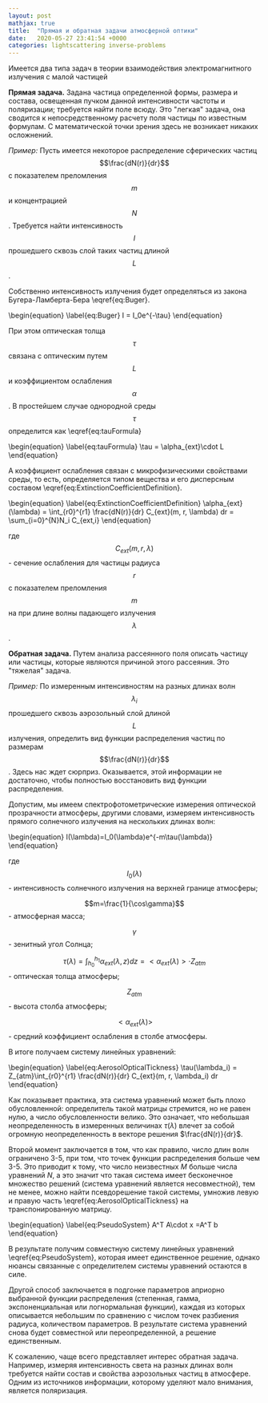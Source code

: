 ```yaml
---
layout: post
mathjax: true
title:  "Прямая и обратная задачи атмосферной оптики"
date:   2020-05-27 23:41:54 +0000
categories: lightscattering inverse-problems
---
```



Имеется два типа задач в теории взаимодействия электромагнитного излучения с малой частицей

__Прямая задача.__ Задана частица определенной формы, размера и состава, освещенная пучком данной интенсивности частоты и поляризации; требуется найти поле всюду. Это "легкая" задача, она сводится к непосредственному расчету поля частицы по известным формулам. С математической точки зрения здесь не возникает никаких осложнений.

_Пример:_ Пусть имеется некоторое распределение сферических частиц $$\frac{dN(r)}{dr}$$ с показателем преломления $$m$$ и концентрацией $$N$$. Требуется найти интенсивность $$I$$ прошедшего сквозь слой таких частиц длиной $$L$$.

Собственно интенсивность излучения будет определяться из закона Бугера-Ламберта-Бера \eqref{eq:Buger}.

\begin{equation}
\label{eq:Buger}
I = I_0e^{-\tau}
\end{equation}

При этом оптическая толща $$\tau$$ связана с оптическим путем $$L$$ и коэффициентом ослабления $$\alpha$$. В простейшем случае однородной среды $$\tau$$ определится как \eqref{eq:tauFormula} 

\begin{equation}
\label{eq:tauFormula}
\tau = \alpha_{ext}\cdot L
\end{equation}

А коэффициент ослабления связан с микрофизическими свойствами среды, то есть, определяется типом вещества и его дисперсным составом \eqref{eq:ExtinctionCoefficientDefinition}.

\begin{equation}
\label{eq:ExtinctionCoefficientDefinition}
\alpha_{ext}(\lambda) = \int_{r0}^{r1} \frac{dN(r)}{dr} C_{ext}(m, r, \lambda) dr = \sum_{i=0}^{N}N_i C_{ext,i} 
\end{equation}

где $$C_{ext}(m, r, \lambda)$$ - сечение ослабления для частицы радиуса $$r$$ с показателем преломления $$m$$ на при длине волны падающего излучения $$\lambda$$.

__Обратная задача.__ Путем анализа рассеянного поля описать частицу или частицы, которые являются причиной этого рассеяния. Это "тяжелая" задача. 

_Пример:_ По измеренным интенсивностям на разных длинах волн $$\lambda_i$$ прошедшего сквозь аэрозольный слой длиной $$L$$ излучения, определить вид функции распределения частиц по размерам $$\frac{dN(r)}{dr}$$. Здесь нас ждет сюрприз. Оказывается, этой информации не достаточно, чтобы полностью восстановить вид функции распределения.

Допустим, мы имеем спектрофотометрические измерения оптической прозрачности атмосферы, другими словами, измеряем интенсивность прямого солнечного излучения на нескольких длинах волн:

\begin{equation}
I(\lambda)=I_0(\lambda)e^{-m\tau(\lambda)}
\end{equation}

где $$I_0(\lambda)$$ - интенсивность солнечного излучения на верхней границе атмосферы;

$$m=\frac{1}{\cos\gamma}$$ - атмосферная масса;

$$\gamma$$ - зенитный угол Солнца;

$$\tau(\lambda) = \int_{h_0}^{h_1}\alpha_{ext}(\lambda, z)dz = <\alpha_{ext}(\lambda)>\cdot Z_{atm}$$ - оптическая толща атмосферы;

$$Z_{atm}$$ - высота столба атмосферы;

$$<\alpha_{ext}(\lambda)>$$ - средний коэффициент ослабления в столбе атмосферы.


В итоге получаем систему линейных уравнений:

\begin{equation}
\label{eq:AerosolOpticalTickness}
\tau(\lambda_i) = Z_{atm}\int_{r0}^{r1} \frac{dN(r)}{dr} C_{ext}(m, r, \lambda_i) dr
\end{equation}

Как показывает практика, эта система уравнений может быть плохо обусловленной: определитель такой матрицы стремится, но не равен нулю, а число обусловленности велико. Это означает, что небольшая неопределенность в измеренных величинах $\tau(\lambda)$ влечет за собой огромную неопределенность в векторе решения $\frac{dN(r)}{dr}$. 

Второй момент заключается в том, что как правило, число длин волн ограничено 3-5, при том, что точек функции распределения больше чем 3-5. Это приводит к тому, что число неизвестных $M$ больше числа уравнений $N$, а это значит что такая система имеет бесконечное множество решений (система уравнений является несовместной), тем не менее, можно найти псевдорешение такой системы, умножив левую и правую часть \eqref{eq:AerosolOpticalTickness} на транспонированную матрицу.

\begin{equation}
\label{eq:PseudoSystem}
A^T A\cdot x =A^T b
\end{equation}

В результате получим совместную систему линейных уравнений \eqref{eq:PseudoSystem}, которая имеет единственное решение, однако нюансы связанные с определителем системы уравнений остаются в силе.

Другой способ заключается в подгонке параметров априорно выбранной функции распределения (степенная, гамма, экспоненциальная или логнормальная функции), каждая из которых описывается небольшим по сравнению с числом точек разбиения радиуса, количеством параметров. В результате система уравнений снова будет совместной или переопределенной, а решение единственным.

К сожалению, чаще всего представляет интерес обратная задача. Например, измеряя интенсивность света на разных длинах волн требуется найти состав и свойства аэрозольных частиц в атмосфере. Одним из источников информации, которому уделяют мало внимания, является поляризация.
 
